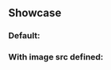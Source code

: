 ## Showcase

<section data-test-percy data-section="showcase">
  
  <h3>Default:</h3>
  <Hds::Avatar />

  <h3 >With image src defined:</h3>
  <Hds::Avatar @src="/assets/images/avatar.png" />

</section>
